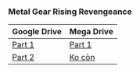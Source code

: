 ### **Metal Gear Rising Revengeance**

| Google Drive | Mega Drive |
|--------------|------------|
| [Part 1](https://docs.google.com/uc?id=1_oEkNb2qQo8LfddG2ZiFcDYvFUNGtUF7) | [Part 1](https://mega.nz/file/ENxyGLpY#Ro2_mTW7VRnqjQVE3fMCQm_CERLHFMyE6q3ZXVpA768) |
| [Part 2]() | [Ko còn](https://www.youtube.com/watch?v=dQw4w9WgXcQ) | 
